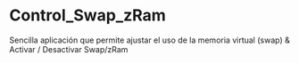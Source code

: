 # Control_Swap_zRam
Sencilla aplicación que permite ajustar el uso de la memoria virtual (swap) &amp; Activar / Desactivar Swap/zRam
